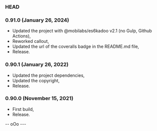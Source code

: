 ### HEAD


### 0.91.0 (January 26, 2024)

  * Updated the project with @mobilabs/es6kadoo v2.1 (no Gulp, Github Actions),
  * Reworked callout,
  * Updated the url of the coveralls badge in the README.md file,
  * Release.


### 0.90.1 (January 26, 2022)

  * Updated the project dependencies,
  * Updated the copyright,
  * Release.


### 0.90.0 (November 15, 2021)

  * First build,
  * Release.


-- oOo ---
